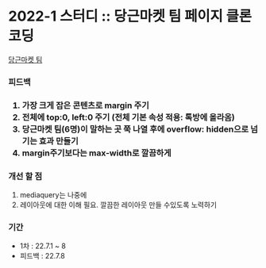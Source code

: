 <h1>
  2022-1 스터디 :: 당근마켓 팀 페이지 클론코딩
</h1>

<a href="https://kwakminjung.github.io/Clonecoding/">당근마켓 팀<a>

<h3>피드백<h3>
<ol>
  <li>가장 크게 잡은 콘텐츠로 margin 주기</li>
  <li>전체에 top:0, left:0 주기 (전체 기본 속성 적용: 톡방에 올라옴)</li>
  <li>당근마켓 팀(6명)이 말하는 곳 쭉 나열 후에 overflow: hidden으로 넘기는 효과 만들기</li>
  <li>margin주기보다는 max-width로 깔끔하게</li>
</ol>

<h3>개선 할 점</h3>
<ol>
  <li>mediaquery는 나중에</li>
  <li>레이아웃에 대한 이해 필요. 깔끔한 레이아웃 만들 수있도록 노력하기</li>
</ol>

<h3>기간</h3>
<ul>
  <li>1차 : 22.7.1 ~ 8</li>
  <li>피드백 : 22.7.8</li>
</ul>
